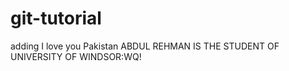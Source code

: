 # git-tutorial
adding I love you Pakistan
ABDUL REHMAN IS THE STUDENT OF UNIVERSITY OF WINDSOR:WQ!



